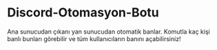 # Discord-Otomasyon-Botu
Ana sunucudan çıkanı yan sunucudan otomatik banlar. Komutla kaç kişi banlı bunları görebilir ve tüm kullanıcıların banını açabilirsiniz!
